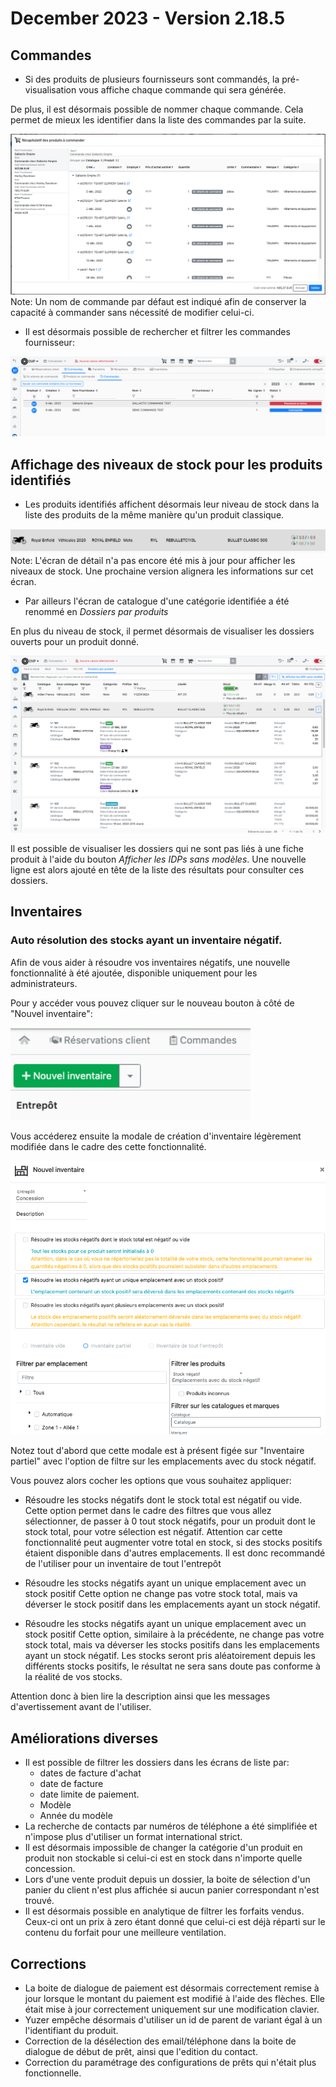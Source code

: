 # December 2023 - Version 2.18.5

## Commandes

- Si des produits de plusieurs fournisseurs sont commandés, la pré-visualisation vous affiche chaque commande qui sera générée.

De plus, il est désormais possible de nommer chaque commande. Cela permet de mieux les identifier dans la liste des commandes par la suite.

<img src="https://raw.githubusercontent.com/yuzer-software/release-notes/master/release-notes/2.18.0/order-modal.png"/>

<div class="alert alert-info">Note: Un nom de commande par défaut est indiqué afin de conserver la capacité à commander sans nécessité de modifier celui-ci.</div>

- Il est désormais possible de rechercher et filtrer les commandes fournisseur:

<img src="https://raw.githubusercontent.com/yuzer-software/release-notes/master/release-notes/2.18.0/supplier-order-list.png"/>

## Affichage des niveaux de stock pour les produits identifiés

- Les produits identifiés affichent désormais leur niveau de stock dans la liste des produits de la même manière qu'un produit classique.

<img src="https://raw.githubusercontent.com/yuzer-software/release-notes/master/release-notes/2.18.0/idps-stock-on-product-list.png"/>

<div class="alert alert-info">Note: L'écran de détail n'a pas encore été mis à jour pour afficher les niveaux de stock. Une prochaine version alignera les informations sur cet écran.</div>

- Par ailleurs l'écran de catalogue d'une catégorie identifiée a été renommé en _Dossiers par produits_

En plus du niveau de stock, il permet désormais de visualiser les dossiers ouverts pour un produit donné.

<img src="https://raw.githubusercontent.com/yuzer-software/release-notes/master/release-notes/2.18.0/dealer-file-stock-by-product.png"/>

Il est possible de visualiser les dossiers qui ne sont pas liés à une fiche produit à l'aide du bouton _Afficher les IDPs sans modèles_. Une nouvelle ligne est alors ajouté en tête de la liste des résultats pour consulter ces dossiers.

## Inventaires

### Auto résolution des stocks ayant un inventaire négatif.

Afin de vous aider à résoudre vos inventaires négatifs, une nouvelle fonctionnalité à été ajoutée, disponible uniquement pour les administrateurs.

Pour y accéder vous pouvez cliquer sur le nouveau bouton à côté de "Nouvel inventaire":

<img width="384"  src="https://raw.githubusercontent.com/yuzer-software/release-notes/master/release-notes/2.18.0/negative-stock-inventory/new-inventory-button.png"/>

Vous accéderez ensuite la modale de création d'inventaire légèrement modifiée dans le cadre des cette fonctionnalité.

<img src="https://raw.githubusercontent.com/yuzer-software/release-notes/master/release-notes/2.18.0/negative-stock-inventory/new-modal-options.png"/>

Notez tout d'abord que cette modale est à présent figée sur "Inventaire partiel" avec l'option de filtre sur les emplacements avec du stock négatif.

Vous pouvez alors cocher les options que vous souhaitez appliquer:

- Résoudre les stocks négatifs dont le stock total est négatif ou vide.
  Cette option permet dans le cadre des filtres que vous allez sélectionner, de passer à 0 tout stock négatifs, pour un produit dont le stock total, pour votre sélection est négatif.
  Attention car cette fonctionnalité peut augmenter votre total en stock, si des stocks positifs étaient disponible dans d'autres emplacements. Il est donc recommandé de l'utiliser pour un inventaire de tout l'entrepôt

- Résoudre les stocks négatifs ayant un unique emplacement avec un stock positif
  Cette option ne change pas votre stock total, mais va déverser le stock positif dans les emplacements ayant un stock négatif.

- Résoudre les stocks négatifs ayant un unique emplacement avec un stock positif
  Cette option, similaire à la précédente, ne change pas votre stock total, mais va déverser les stocks positifs dans les emplacements ayant un stock négatif.
  Les stocks seront pris aléatoirement depuis les différents stocks positifs, le résultat ne sera sans doute pas conforme à la réalité de vos stocks.

Attention donc à bien lire la description ainsi que les messages d'avertissement avant de l'utiliser.

## Améliorations diverses

- Il est possible de filtrer les dossiers dans les écrans de liste par:
  - dates de facture d'achat
  - date de facture
  - date limite de paiement.
  - Modèle
  - Année du modèle
- La recherche de contacts par numéros de téléphone a été simplifiée et n'impose plus d'utiliser un format international strict.
- Il est désormais impossible de changer la catégorie d'un produit en produit non stockable si celui-ci est en stock dans n'importe quelle concession.
- Lors d'une vente produit depuis un dossier, la boite de sélection d'un panier du client n'est plus affichée si aucun panier correspondant n'est trouvé.
- Il est désormais possible en analytique de filtrer les forfaits vendus. Ceux-ci ont un prix à zero étant donné que celui-ci est déjà réparti sur le contenu du forfait pour une meilleure ventilation.

## Corrections

- La boite de dialogue de paiement est désormais correctement remise à jour lorsque le montant du paiement est modifié à l'aide des flèches. Elle était mise à jour correctement uniquement sur une modification clavier.
- Yuzer empêche désormais d'utiliser un id de parent de variant égal à un l'identifiant du produit.
- Correction de la désélection des email/téléphone dans la boite de dialogue de début de prêt, ainsi que l'edition du contact.
- Correction du paramétrage des configurations de prêts qui n'était plus fonctionnelle.
